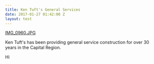 ```yaml
---
title: Ken Tuft's General Services
date: 2017-01-27 01:42:00 Z
layout: test
---
```


[IMG_0960.JPG](/uploads/IMG_0960.JPG)

Ken Tuft's has been providing general service construction for over 30 years in the Capital Region. 

Hi

